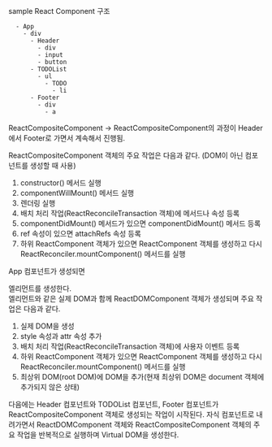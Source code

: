 
sample React Component 구조
```
  - App
    - div
      - Header
        - div
        - input
        - button
      - TODOList
        - ul
          - TODO
            - li
      - Footer
        - div
          - a
```

ReactCompositeComponent -> ReactCompositeComponent의 과정이 Header에서 Footer로 가면서 계속해서 진행됨.

ReactCompositeComponent 객체의 주요 작업은 다음과 같다. (DOM이 아닌 컴포넌트를 생성할 때 사용)

1. constructor() 메서드 실행
2. componentWillMount() 메서드 실행
3. 렌더링 실행
4. 배치 처리 작업(ReactReconcileTransaction 객체)에 메서드나 속성 등록 
5. componentDidMount() 메서드가 있으면 componentDidMount() 메서드 등록
6. ref 속성이 있으면 attachRefs 속성 등록
7. 하위 ReactComponent 객체가 있으면 ReactComponent 객체를 생성하고 다시 ReactReconciler.mountComponent() 메서드를 실행

App 컴포넌트가 생성되면 <div> 엘리먼트를 생성한다. <div> 엘리먼트와 같은 실제 DOM과 함께 ReactDOMComponent 객체가 생성되며 주요 작업은 다음과 같다.

1. 실제 DOM을 생성
2. style 속성과 attr 속성 추가
3. 배치 처리 작업(ReactReconcileTransaction 객체)에 사용자 이벤트 등록
4. 하위 ReactComponent 객체가 있으면 ReactComponent 객체를 생성하고 다시 ReactReconciler.mountComponent() 메서드를 실행
5. 최상위 DOM(root DOM)에 DOM을 추가(현재 최상위 DOM은 document 객체에 추가되지 않은 상태)

다음에는 Header 컴포넌트와 TODOList 컴포넌트, Footer 컴포넌트가 ReactCompositeComponent 객체로 생성되는 작업이 시작된다. 자식 컴포넌트로 내려가면서 ReactDOMComponent 객체와 ReactCompositeComponent 객체의 주요 작업을 반복적으로 실행하며 Virtual DOM을 생성한다.
